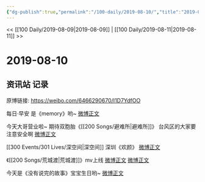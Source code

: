 ```yaml
---
{"dg-publish":true,"permalink":"/100-daily/2019-08-10/","title":"2019-08-10"}
---
```



<< [[100 Daily/2019-08-09\|2019-08-09]] | [[100 Daily/2019-08-11\|2019-08-11]] >>

# 2019-08-10

## 资讯站 记录

原博链接: https://weibo.com/6466290670/I1D7YdfOO

每日·早安
是《memory》哟~
[微博正文](https://m.weibo.cn/6466290670/4403676468731460)

今天大哥营业啦~
期待双胞胎《[[200 Songs/避难所\|避难所]]》
[](https://m.weibo.cn/1736988591/4403809947962538)
台风区的大家要注意安全啊
[微博正文](https://m.weibo.cn/6466290670/4403882148524394)

[[300 Events/301 Lives/深空间\|深空间]]
深圳《欢颜》
[微博正文](https://m.weibo.cn/6466290670/4403682177174682)

《[[200 Songs/荒城渡\|荒城渡]]》mv上线
[微博正文](https://m.weibo.cn/6466290670/4403756306852846)
[微博正文](https://m.weibo.cn/6466290670/4403743766622594)

今天是《没有说完的故事》宝宝生日哟~
[微博正文](https://m.weibo.cn/6466290670/4403792282157364)
